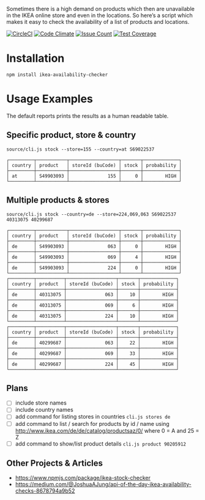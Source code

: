 Sometimes there is a high demand on products which then are unavailable in the IKEA online store and even in the locations. So here’s a script which makes it easy to check the availability of a list of products and locations.

[![CircleCI](https://circleci.com/gh/Ephigenia/ikea-availability-checker.svg?style=svg&circle-token=1907356b3e852337a9e5f96d9b99ef1942c4ffa2)](https://circleci.com/gh/Ephigenia/ikea-availability-checker)
[![Code Climate](https://codeclimate.com/repos/58920ec367bbb4005e0076bf/badges/e41dd44da970110ab426/gpa.svg)](https://codeclimate.com/repos/58920ec367bbb4005e0076bf/feed)
[![Issue Count](https://codeclimate.com/repos/58920ec367bbb4005e0076bf/badges/e41dd44da970110ab426/issue_count.svg)](https://codeclimate.com/repos/58920ec367bbb4005e0076bf/feed)
[![Test Coverage](https://codeclimate.com/repos/58920ec367bbb4005e0076bf/badges/e41dd44da970110ab426/coverage.svg)](https://codeclimate.com/repos/58920ec367bbb4005e0076bf/coverage)

# Installation

    npm install ikea-availability-checker

# Usage Examples

The default reports prints the results as a human readable table.

## Specific product, store & country

    source/cli.js stock --store=155 --country=at S69022537

```
┌─────────┬───────────┬──────────────────┬───────┬─────────────┐
│ country │ product   │ storeId (buCode) │ stock │ probability │
├─────────┼───────────┼──────────────────┼───────┼─────────────┤
│ at      │ S49903093 │              155 │     0 │        HIGH │
└─────────┴───────────┴──────────────────┴───────┴─────────────┘
```

## Multiple products & stores

    source/cli.js stock --country=de --store=224,069,063 S69022537 40313075 40299687

```
┌─────────┬───────────┬──────────────────┬───────┬─────────────┐
│ country │ product   │ storeId (buCode) │ stock │ probability │
├─────────┼───────────┼──────────────────┼───────┼─────────────┤
│ de      │ S49903093 │              063 │     0 │        HIGH │
├─────────┼───────────┼──────────────────┼───────┼─────────────┤
│ de      │ S49903093 │              069 │     4 │        HIGH │
├─────────┼───────────┼──────────────────┼───────┼─────────────┤
│ de      │ S49903093 │              224 │     0 │        HIGH │
└─────────┴───────────┴──────────────────┴───────┴─────────────┘
┌─────────┬──────────┬──────────────────┬───────┬─────────────┐
│ country │ product  │ storeId (buCode) │ stock │ probability │
├─────────┼──────────┼──────────────────┼───────┼─────────────┤
│ de      │ 40313075 │              063 │    10 │        HIGH │
├─────────┼──────────┼──────────────────┼───────┼─────────────┤
│ de      │ 40313075 │              069 │     6 │        HIGH │
├─────────┼──────────┼──────────────────┼───────┼─────────────┤
│ de      │ 40313075 │              224 │    10 │        HIGH │
└─────────┴──────────┴──────────────────┴───────┴─────────────┘
┌─────────┬──────────┬──────────────────┬───────┬─────────────┐
│ country │ product  │ storeId (buCode) │ stock │ probability │
├─────────┼──────────┼──────────────────┼───────┼─────────────┤
│ de      │ 40299687 │              063 │    22 │        HIGH │
├─────────┼──────────┼──────────────────┼───────┼─────────────┤
│ de      │ 40299687 │              069 │    33 │        HIGH │
├─────────┼──────────┼──────────────────┼───────┼─────────────┤
│ de      │ 40299687 │              224 │    45 │        HIGH │
└─────────┴──────────┴──────────────────┴───────┴─────────────┘
```

## Plans

- [ ] include store names
- [ ] include country names
- [ ] add command for listing stores in countries
      `cli.js stores de`
- [ ] add command to list / search for products by id / name using http://www.ikea.com/de/de/catalog/productsaz/0/ where 0 = A and 25 = Z
- [ ] add command to show/list product details
      `cli.js product 90205912`

## Other Projects & Articles

* https://www.npmjs.com/package/ikea-stock-checker
* https://medium.com/@JoshuaAJung/api-of-the-day-ikea-availability-checks-8678794a9b52
